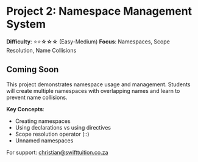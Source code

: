 # Project 2: Namespace Management System

**Difficulty**: ⭐⭐☆☆☆ (Easy-Medium)
**Focus**: Namespaces, Scope Resolution, Name Collisions

## Coming Soon

This project demonstrates namespace usage and management. Students will create multiple namespaces with overlapping names and learn to prevent name collisions.

**Key Concepts**:
- Creating namespaces
- Using declarations vs using directives
- Scope resolution operator (::)
- Unnamed namespaces

For support: christian@swifttuition.co.za
